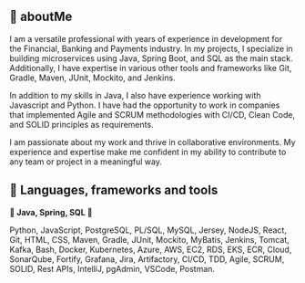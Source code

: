 ## 👋 aboutMe
I am a versatile professional with years of experience in development for the Financial, Banking and Payments industry. In my projects, I specialize in building microservices using Java, Spring Boot, and SQL as the main stack. Additionally, I have expertise in various other tools and frameworks like Git, Gradle, Maven, JUnit, Mockito, and Jenkins.

In addition to my skills in Java, I also have experience working with Javascript and Python. I have had the opportunity to work in companies that implemented Agile and SCRUM methodologies with CI/CD, Clean Code, and SOLID principles as requirements.

I am passionate about my work and thrive in collaborative environments. My experience and expertise make me confident in my ability to contribute to any team or project in a meaningful way.

## 🧰 Languages, frameworks and tools
**👑 Java, Spring, SQL 👑**

Python, JavaScript, PostgreSQL, PL/SQL, MySQL, Jersey, NodeJS, React, Git, HTML, CSS, Maven, Gradle, JUnit, Mockito, MyBatis, Jenkins, Tomcat, Kafka, Bash, Docker, Kubernetes, Azure, AWS, EC2, RDS, EKS, ECR, Cloud, SonarQube, Fortify, Grafana, Jira, Artifactory, CI/CD, TDD, Agile, SCRUM, SOLID, Rest APIs, IntelliJ, pgAdmin, VSCode, Postman.
